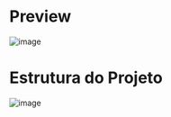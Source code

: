 <h1>Preview</h1>

![image](https://github.com/LucasTeixeiraSantos/typescript-bank/assets/134326998/b934c15a-5f5e-4475-aa06-9061fc3d63f9)

<h1>Estrutura do Projeto</h1>

![image](https://github.com/LucasTeixeiraSantos/typescript-bank/assets/134326998/40e05075-874c-4b42-8939-16713a566966)

